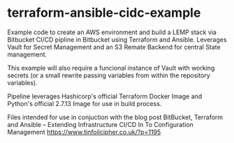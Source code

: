 # terraform-ansible-cidc-example

Example code to create an AWS environment and build a LEMP stack via Bitbucket CI/CD pipline in Bitbucket using Terraform and Ansible. Leverages Vault for Secret Management and an S3 Remate Backend for central State management.

This example will also require a funcional instance of Vault with working secrets (or a small rewrite passing variables from within the repository variables).

Pipeline leverages Hashicorp's official Terraform Docker Image and Python's official 2.7.13 Image for use in build process.

Files intended for use in conjuction with the blog post BitBucket, Terraform and Ansible – Extending Infrastructure CI/CD In To Configuration Management https://www.tinfoilcipher.co.uk/?p=1195
